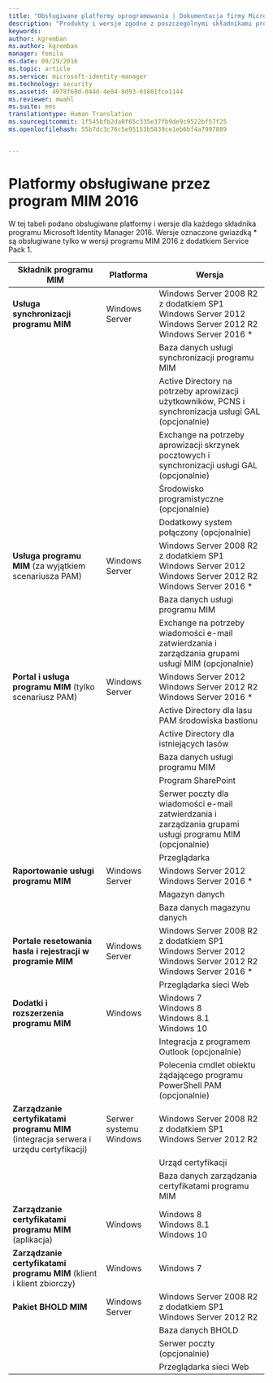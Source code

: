 ```yaml
---
title: "Obsługiwane platformy oprogramowania | Dokumentacja firmy Microsoft"
description: "Produkty i wersje zgodne z poszczególnymi składnikami programu MIM 2016"
keywords: 
author: kgremban
ms.author: kgremban
manager: femila
ms.date: 09/29/2016
ms.topic: article
ms.service: microsoft-identity-manager
ms.technology: security
ms.assetid: 4978f60d-044d-4e84-8d93-65801fce1144
ms.reviewer: mwahl
ms.suite: ems
translationtype: Human Translation
ms.sourcegitcommit: 1f545bfb2da0f65c335e37fb9de9c9522bf57f25
ms.openlocfilehash: 55b7dc3c76c5e95153b5839ce1eb6bf4a7997889


---
```


# <a name="supported-platforms-for-mim-2016"></a>Platformy obsługiwane przez program MIM 2016

W tej tabeli podano obsługiwane platformy i wersje dla każdego składnika programu Microsoft Identity Manager 2016. Wersje oznaczone gwiazdką * są obsługiwane tylko w wersji programu MIM 2016 z dodatkiem Service Pack 1.


| **Składnik programu MIM** | **Platforma** | **Wersja** |
|-------------------|--------------|-------------|
| **Usługa synchronizacji programu MIM** | Windows Server | Windows Server 2008 R2 z dodatkiem SP1<br/>Windows Server 2012<br/>Windows Server 2012 R2<br/>Windows Server 2016 * |
|| | Baza danych usługi synchronizacji programu MIM | SQL Server 2008 R2 SP3<br/>SQL Server 2012 SP2<br/>SQL Server 2014 SP1 <br/> SQL Server 2016 * |
|| | Active Directory na potrzeby aprowizacji użytkowników, PCNS i synchronizacja usługi GAL (opcjonalnie)|Windows Server 2008 R2 z dodatkiem SP1<br/>Windows Server 2012<br/>Windows Server 2012 R2 <br/> Windows Server 2016 * |
|| | Exchange na potrzeby aprowizacji skrzynek pocztowych i synchronizacji usługi GAL (opcjonalnie)|Exchange Server 2007 SP3<br/>Exchange Server 2010 SP3<br/>Exchange Server 2013 SP1 |
|| | Środowisko programistyczne (opcjonalnie) | Visual Studio 2012<br/>Visual Studio 2013 |
|| | Dodatkowy system połączony (opcjonalnie) | Usługi domenowe Active Directory<br/>Active Directory<br/>Lightweight Directory Services<br/>SQL Server 2000 lub nowszy<br/>SharePoint Server 2013<br/> SharePoint Server 2016 * <br/> Inne produkty podmiotów trzecich |
| **Usługa programu MIM** (za wyjątkiem scenariusza PAM) | Windows Server | Windows Server 2008 R2 z dodatkiem SP1<br/>Windows Server 2012<br/>Windows Server 2012 R2 <br/> Windows Server 2016 * |
|| | Baza danych usługi programu MIM | SQL Server 2008 R2 SP3<br/>SQL Server 2012 SP2<br/>SQL Server 2014 SP1 <br/> SQL Server 2016 * |
|| | Exchange na potrzeby wiadomości e-mail zatwierdzania i zarządzania grupami usługi MIM (opcjonalnie) | Exchange Server 2007 SP3 (z zainstalowaną konsolą zarządzania usługi Exchange)<br/>Exchange Server 2010 SP3<br/>Exchange Server 2013 SP1 <br/> Exchange Server 2016 * <br/> Exchange Online * |
| **Portal i usługa programu MIM** (tylko scenariusz PAM)| Windows Server | Windows Server 2012<br/>Windows Server 2012 R2 <br/> Windows Server 2016 * |
|| | Active Directory dla lasu PAM środowiska bastionu | Windows Server 2012 R2 <br/> Windows Server 2016 * |
|| | Active Directory dla istniejących lasów | Windows Server 2008 <br/> Windows Server 2008 R2 * <br/> Windows Server 2012 * <br/> Windows Server 2012 R2 * <br/> Windows Server 2016 * |
|| | Baza danych usługi programu MIM | SQL Server 2008 R2 SP3<br/>SQL Server 2012 SP2<br/>SQL Server 2014 SP1 <br/> SQL Server 2016 * |
|| | Program SharePoint | SharePoint Foundation 2010<br/>SharePoint Foundation 2013 SP1 <br/> SharePoint 2016 * |
|| | Serwer poczty dla wiadomości e-mail zatwierdzania i zarządzania grupami usługi programu MIM (opcjonalnie) | Exchange Server 2007 SP3 (z zainstalowaną konsolą zarządzania usługi Exchange)<br/>Exchange Server 2010 SP3<br/>Exchange Server 2013 SP1 <br/> Exchange Server 2016 * <br/> Exchange Online * |
|| | Przeglądarka | Wszystkie popularne przeglądarki |
| **Raportowanie usługi programu MIM** | Windows Server | Windows Server 2012 <br/> Windows Server 2016 * |
|| | Magazyn danych | System Center 2012 Service Manager SP1 |
|| | Baza danych magazynu danych | SQL Server 2008 R2 SP3<br/>SQL Server 2012 SP2 |
| **Portale resetowania hasła i rejestracji w programie MIM** | Windows Server | Windows Server 2008 R2 z dodatkiem SP1<br/>Windows Server 2012<br/>Windows Server 2012 R2 <br/> Windows Server 2016 * |
|| | Przeglądarka sieci Web | Wszystkie popularne przeglądarki |
| **Dodatki i rozszerzenia programu MIM** | Windows | Windows 7<br/>Windows 8<br/>Windows 8.1<br/>Windows 10 |
|| | Integracja z programem Outlook (opcjonalnie) | Outlook 2007 SP2<br/>Outlook 2010<br/>Outlook 2013 <br/> Outlook 2016 (w systemie Windows 10) * |
|| | Polecenia cmdlet obiektu żądającego programu PowerShell PAM (opcjonalnie) | Windows 8.1<br/>Windows 10 |
| **Zarządzanie certyfikatami programu MIM** (integracja serwera i urzędu certyfikacji) | Serwer systemu Windows | Windows Server 2008 R2 z dodatkiem SP1<br/>Windows Server 2012 R2 |
|| | Urząd certyfikacji | Windows Server 2008 R2 z dodatkiem SP1<br/>Windows Server 2012<br/>Windows Server 2012 R2 |
|| | Baza danych zarządzania certyfikatami programu MIM | SQL Server 2008 R2 SP3<br/>SQL Server 2012 SP2<br/>SQL Server 2014 SP1 |
| **Zarządzanie certyfikatami programu MIM** (aplikacja) | Windows | Windows 8<br/>Windows 8.1<br/>Windows 10 |
| **Zarządzanie certyfikatami programu MIM** (klient i klient zbiorczy) | Windows | Windows 7 |
| **Pakiet BHOLD MIM** | Windows Server | Windows Server 2008 R2 z dodatkiem SP1<br/>Windows Server 2012 R2 |
|| | Baza danych BHOLD | SQL Server 2008 R2 SP3<br/>SQL Server 2012 SP2 <br/> SQL Server 2014 * |
|| | Serwer poczty (opcjonalnie) | Exchange Server 2007 SP3<br/>Exchange Server 2010 SP3<br/>Exchange Server 2013 SP1 |
|| | Przeglądarka sieci Web | Internet Explorer 7, 8, 9, 10 lub 11 z dodatkiem Silverlight |



<!--HONumber=Nov16_HO2-->


